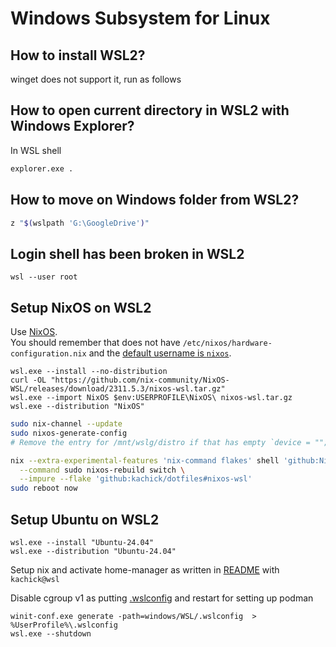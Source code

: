 # Windows Subsystem for Linux

## How to install WSL2?

winget does not support it, run as follows

## How to open current directory in WSL2 with Windows Explorer?

In WSL shell

```bash
explorer.exe .
```

## How to move on Windows folder from WSL2?

```bash
z "$(wslpath 'G:\GoogleDrive')"
```

## Login shell has been broken in WSL2

```pwsh
wsl --user root
```

## Setup NixOS on WSL2

Use [NixOS](https://github.com/nix-community/NixOS-WSL).\
You should remember that does not have `/etc/nixos/hardware-configuration.nix` and the [default username is `nixos`](https://github.com/nix-community/NixOS-WSL/blob/269411cfed6aab694e46f719277c972de96177bb/docs/src/how-to/change-username.md).

```pwsh
wsl.exe --install --no-distribution
curl -OL "https://github.com/nix-community/NixOS-WSL/releases/download/2311.5.3/nixos-wsl.tar.gz"
wsl.exe --import NixOS $env:USERPROFILE\NixOS\ nixos-wsl.tar.gz
wsl.exe --distribution "NixOS"
```

```bash
sudo nix-channel --update
sudo nixos-generate-config
# Remove the entry for /mnt/wslg/distro if that has empty `device = "";`. See https://github.com/Misterio77/nix-starter-configs/issues/49

nix --extra-experimental-features 'nix-command flakes' shell 'github:NixOS/nixpkgs/nixos-24.05#git' \
  --command sudo nixos-rebuild switch \
  --impure --flake 'github:kachick/dotfiles#nixos-wsl'
sudo reboot now
```

## Setup Ubuntu on WSL2

```pwsh
wsl.exe --install "Ubuntu-24.04"
wsl.exe --distribution "Ubuntu-24.04"
```

Setup nix and activate home-manager as written in [README](../README.md) with `kachick@wsl`

Disable cgroup v1 as putting [.wslconfig](.wslconfig) and restart for setting up podman

```pwsh
winit-conf.exe generate -path=windows/WSL/.wslconfig  > %UserProfile%\.wslconfig
wsl.exe --shutdown
```
